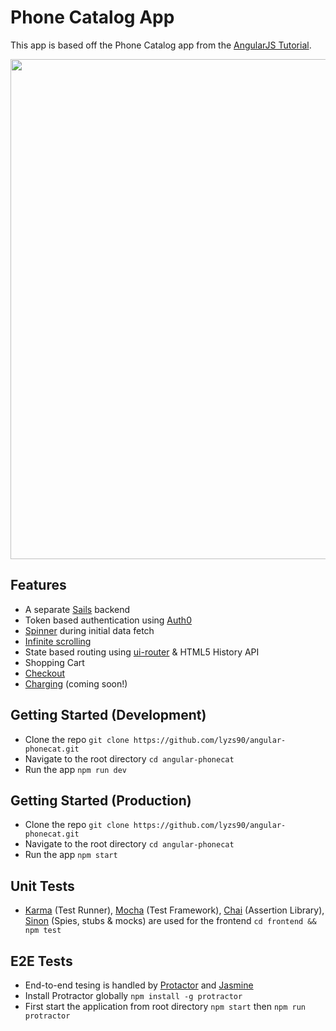 # Phone Catalog App

This app is based off the Phone Catalog app from the [AngularJS Tutorial](https://docs.angularjs.org/tutorial).

<img src="https://s22.postimg.org/du24od2vl/phone-catalog.png" width="800">

## Features
- A separate [Sails](http://sailsjs.com/) backend
- Token based authentication using [Auth0](https://auth0.com/)
- [Spinner](https://github.com/Chevtek/angular-spinners) during initial data fetch
- [Infinite scrolling](http://sroze.github.io/ngInfiniteScroll/index.html)
- State based routing using [ui-router](https://ui-router.github.io/) & HTML5 History API
- Shopping Cart
- [Checkout](https://stripe.com/checkout)
- [Charging](https://stripe.com/docs/charges) (coming soon!)

## Getting Started (Development)
- Clone the repo `git clone https://github.com/lyzs90/angular-phonecat.git`
- Navigate to the root directory `cd angular-phonecat`
- Run the app `npm run dev`

## Getting Started (Production)
- Clone the repo `git clone https://github.com/lyzs90/angular-phonecat.git`
- Navigate to the root directory `cd angular-phonecat`
- Run the app `npm start`

## Unit Tests
- [Karma](https://karma-runner.github.io/1.0/index.html) (Test Runner), [Mocha](https://mochajs.org/) (Test Framework), [Chai](http://chaijs.com/) (Assertion Library), [Sinon](http://sinonjs.org/) (Spies, stubs & mocks) are used for the frontend `cd frontend && npm test`

## E2E Tests
- End-to-end tesing is handled by [Protactor](https://github.com/angular/protractor) and [Jasmine](https://jasmine.github.io/)
- Install Protractor globally `npm install -g protractor`
- First start the application from root directory `npm start` then `npm run protractor`